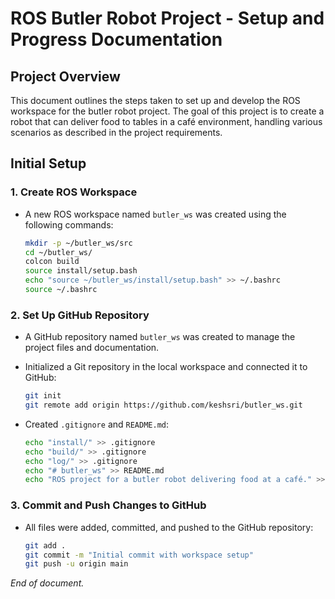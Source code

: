 # ROS Butler Robot Project - Setup and Progress Documentation

## Project Overview

This document outlines the steps taken to set up and develop the ROS workspace for the butler robot project. The goal of this project is to create a robot that can deliver food to tables in a café environment, handling various scenarios as described in the project requirements.

## Initial Setup

### 1. Create ROS Workspace

- A new ROS workspace named `butler_ws` was created using the following commands:
  ```bash
  mkdir -p ~/butler_ws/src
  cd ~/butler_ws/
  colcon build
  source install/setup.bash
  echo "source ~/butler_ws/install/setup.bash" >> ~/.bashrc
  source ~/.bashrc
  ```

### 2. Set Up GitHub Repository

- A GitHub repository named `butler_ws` was created to manage the project files and documentation.
- Initialized a Git repository in the local workspace and connected it to GitHub:
  ```bash
  git init
  git remote add origin https://github.com/keshsri/butler_ws.git
  ```

- Created `.gitignore` and `README.md`:
  ```bash
  echo "install/" >> .gitignore
  echo "build/" >> .gitignore
  echo "log/" >> .gitignore
  echo "# butler_ws" >> README.md
  echo "ROS project for a butler robot delivering food at a café." >> README.md
  ```

### 3. Commit and Push Changes to GitHub

- All files were added, committed, and pushed to the GitHub repository:
  ```bash
  git add .
  git commit -m "Initial commit with workspace setup"
  git push -u origin main
  ```

*End of document.*
